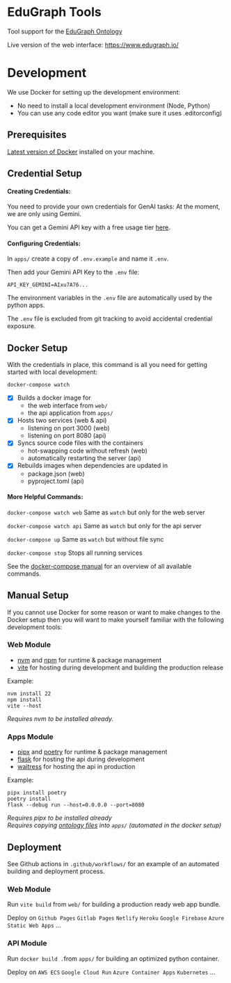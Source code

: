 # EduGraph Tools

Tool support for the [EduGraph Ontology](https://github.com/christian-bick/edugraph-ontology)

Live version of the web interface: https://www.edugraph.io/

# Development

We use Docker for setting up the development environment:

- No need to install a local development environment (Node, Python)
- You can use any code editor you want (make sure it uses .editorconfig)

## Prerequisites

[Latest version of Docker](https://docs.docker.com/engine/install/) installed on your machine.

## Credential Setup

#### Creating Credentials:

You need to provide your own credentials for GenAI tasks: At the moment, we are only using Gemini.

You can get a Gemini API key with a free usage tier [here](https://ai.google.dev/gemini-api/docs/api-key).

#### Configuring Credentials:

In ``apps/`` create a copy of ``.env.example`` and name it ``.env``.

Then add your Gemini API Key to the ``.env`` file:

```
API_KEY_GEMINI=AIxu7A76...
```

The environment variables in the ``.env`` file are automatically used by the python apps. 

The ``.env`` file is excluded from git tracking to avoid accidental credential exposure.

## Docker Setup

With the credentials in place, this command is all you need for getting started with local development:
```
docker-compose watch
```

- [x] Builds a docker image for
  - the web interface from `web/`
  - the api application from `apps/`
- [x] Hosts two services (web & api)
  - listening on port 3000 (web)
  - listening on port 8080 (api)
- [x] Syncs source code files with the containers
  - hot-swapping code without refresh (web)
  - automatically restarting the server (api)
- [x] Rebuilds images when dependencies are updated in
  - package.json (web)
  - pyproject.toml (api)

#### More Helpful Commands:

`docker-compose watch web` Same as `watch` but only for the web server

`docker-compose watch api` Same as `watch` but only for the api server

`docker-compose up` Same as `watch` but without file sync

`docker-compose stop` Stops all running services

See the [docker-compose manual](https://docs.docker.com/reference/cli/docker/compose/) for an overview of all available 
commands.

## Manual Setup

If you cannot use Docker for some reason or want to make changes to the Docker setup then you
will want to make yourself familiar with the following development tools:

### Web Module

- [nvm](https://github.com/nvm-sh/nvm) and [npm](https://www.npmjs.com/) for runtime & package management
- [vite](https://vite.dev/) for hosting during development and building the production release

Example:
```
nvm install 22
npm install
vite --host
```

_Requires nvm to be installed already._

### Apps Module

- [pipx](https://github.com/pypa/pipx) and [poetry](https://python-poetry.org/) for runtime & package management
- [flask](https://flask.palletsprojects.com/en/stable/) for hosting the api during development
- [waitress](https://pypi.org/project/waitress/) for hosting the api in production

Example:
``` 
pipx install poetry
poetry install
flask --debug run --host=0.0.0.0 --port=8080
```
_Requires pipx to be installed already_<br>
_Requires copying [ontology files](https://github.com/christian-bick/edugraph-ontology/releases)
into ``apps/`` (automated in the docker setup)_


## Deployment

See Github actions in `.github/workflows/` for an example of an automated building and deployment process.

### Web Module

Run `vite build` from `web/` for building a production ready web app bundle.

Deploy on `Github Pages` `Gitlab Pages` `Netlify` `Heroku` `Google Firebase` `Azure Static Web Apps` ...

### API Module

Run ``docker build .``from ``apps/`` for building an optimized python container.

Deploy on `AWS ECS` `Google Cloud Run` `Azure Container Apps` `Kubernetes` ...